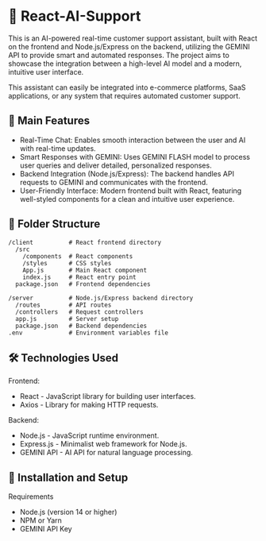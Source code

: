 # 🧠 React-AI-Support

This is an AI-powered real-time customer support assistant, built with React on the frontend and Node.js/Express on the backend, utilizing the GEMINI API to provide smart and automated responses. The project aims to showcase the integration between a high-level AI model and a modern, intuitive user interface.

This assistant can easily be integrated into e-commerce platforms, SaaS applications, or any system that requires automated customer support.

## 🚀 Main Features
- Real-Time Chat: Enables smooth interaction between the user and AI with real-time updates.
- Smart Responses with GEMINI: Uses GEMINI FLASH  model to process user queries and deliver detailed, personalized responses.
- Backend Integration (Node.js/Express): The backend handles API requests to GEMINI and communicates with the frontend.
- User-Friendly Interface: Modern frontend built with React, featuring well-styled components for a clean and intuitive user experience.


## 📂  Folder Structure

```
/client          # React frontend directory
  /src
    /components  # React components
    /styles      # CSS styles
    App.js       # Main React component
    index.js     # React entry point
  package.json   # Frontend dependencies

/server          # Node.js/Express backend directory
  /routes        # API routes
  /controllers   # Request controllers
  app.js         # Server setup
  package.json   # Backend dependencies
.env             # Environment variables file
```

## 🛠️ Technologies Used

Frontend:
- React - JavaScript library for building user interfaces.
- Axios - Library for making HTTP requests.
  
Backend:
- Node.js - JavaScript runtime environment.
- Express.js - Minimalist web framework for Node.js.
- GEMINI API - AI API for natural language processing.
  
## 🔧 Installation and Setup
Requirements
- Node.js (version 14 or higher)
- NPM or Yarn
- GEMINI API Key


